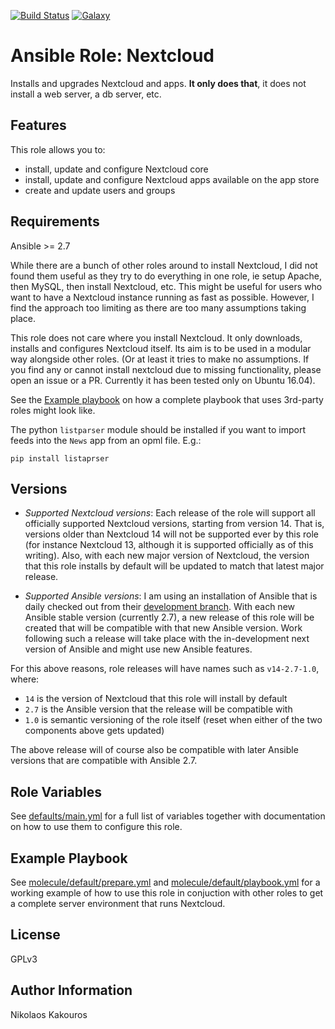 [![Build Status](https://travis-ci.com/nkakouros-original/ansible-role-nextcloud.svg?branch=master)](https://travis-ci.com/nkakouros-original/ansible-role-nextcloud)
[![Galaxy](https://img.shields.io/badge/galaxy-nkakouros.nextcloud-blue.svg)](https://galaxy.ansible.com/nkakouros/nextcloud/)

# Ansible Role: Nextcloud

Installs and upgrades Nextcloud and apps. **It only does that**, it does not
install a web server, a db server, etc.

## Features

This role allows you to:
- install, update and configure Nextcloud core
- install, update and configure Nextcloud apps available on the app store
- create and update users and groups

## Requirements

Ansible >= 2.7

While there are a bunch of other roles around to install Nextcloud, I did not
found them useful as they try to do everything in one role, ie setup Apache,
then MySQL, then install Nextcloud, etc. This might be useful for users who want
to have a Nextcloud instance running as fast as possible. However, I find the
approach too limiting as there are too many assumptions taking place.

This role does not care where you install Nextcloud. It only downloads, installs
and configures Nextcloud itself. Its aim is to be used in a modular way
alongside other roles. (Or at least it tries to make no assumptions. If you find
any or cannot install nextcloud due to missing functionality, please open an
issue or a PR. Currently it has been tested only on Ubuntu 16.04).

See the [Example playbook](#example-playbook) on how a complete playbook that
uses 3rd-party roles might look like.

The python `listparser` module should be installed if you want to import feeds
into the `News` app from an opml file. E.g.:

```
pip install listaprser
```


## Versions

- _Supported Nextcloud versions_: Each release of the role will support all
  officially supported Nextcloud versions, starting from version 14. That is,
  versions older than Nextcloud 14 will not be supported ever by this role (for
  instance Nextcloud 13, although it is supported officially as of this
  writing). Also, with each new major version of Nextcloud, the version that
  this role installs by default will be updated to match that latest major
  release.

- _Supported Ansible versions_: I am using an installation of Ansible that is
  daily checked out from their [development
  branch](https://github.com/ansible/ansible/tree/devel/). With each new Ansible
  stable version (currently 2.7), a new release of this role will be created
  that will be compatible with that new Ansible version. Work following such
  a release will take place with the in-development next version of Ansible and
  might use new Ansible features.

For this above reasons, role releases will have names such as `v14-2.7-1.0`,
where:

- `14` is the version of Nextcloud that this role will install by default
- `2.7` is the Ansible version that the release will be compatible with
- `1.0` is semantic versioning of the role itself (reset when either of the two
  components above gets updated)

The above release will of course also be compatible with later Ansible versions
that are compatible with Ansible 2.7.

Role Variables
--------------

See
[defaults/main.yml](https://github.com/nkakouros-original/ansible-role-nextcloud/blob/master/defaults/main.yml)
for a full list of variables together with documentation on how to use them to
configure this role.

Example Playbook
----------------

See [molecule/default/prepare.yml](molecule/default/prepare.yml) and
[molecule/default/playbook.yml](molecule/default/playbook.yml) for a working
example of how to use this role in conjuction with other roles to get a complete
server environment that runs Nextcloud.

License
-------

GPLv3

Author Information
------------------

Nikolaos Kakouros
